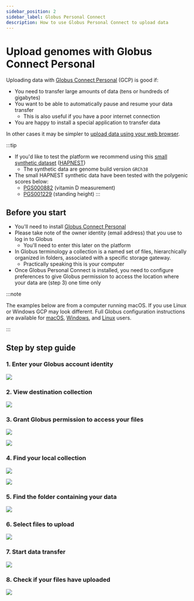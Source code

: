 ```yaml
---
sidebar_position: 2
sidebar_label: Globus Personal Connect
description: How to use Globus Personal Connect to upload data
---
```


# Upload genomes with Globus Connect Personal

Uploading data with [Globus Connect
Personal](https://www.globus.org/globus-connect-personal) (GCP) is good if:

* You need to transfer large amounts of data (tens or hundreds of gigabytes)
* You want to be able to automatically pause and resume your data transfer
  * This is also useful if you have a poor internet connection
* You are happy to install a special application to transfer data

In other cases it may be simpler to [upload data using your web browser](web.md).

:::tip
* If you'd like to test the platform we recommend using this [small synthetic dataset](https://drive.google.com/drive/folders/1GsRZFB6V4ifi7PcVtdMX4ZphQgUrDI0n?usp=sharing) ([HAPNEST](https://pubmed.ncbi.nlm.nih.gov/37647640/))
  * The synthetic data are genome build version `GRCh38`  
* The small HAPNEST synthetic data have been tested with the polygenic scores below:
  * [PGS000882](https://www.pgscatalog.org/score/PGS000882/) (vitamin D
  measurement)
  * [PGS001229](https://www.pgscatalog.org/score/PGS001229/)
  (standing height)
:::

## Before you start

* You'll need to install [Globus Connect
Personal](https://www.globus.org/globus-connect-personal)
* Please take note of the owner identity (email address) that you use to log in to
Globus
  * You'll need to enter this later on the platform
* In Globus terminology a collection is a named set of files, hierarchically
organized in folders, associated with a specific storage gateway.
  * Practically speaking this is your computer
* Once Globus Personal Connect is installed, you need to configure preferences to
give Globus permission to access the location where your data are (step 3) one time only

:::note

The examples below are from a computer running macOS. If you use Linux or
Windows GCP may look different. Full Globus configuration instructions are
available for
[macOS](https://docs.globus.org/how-to/globus-connect-personal-mac/#configuration),
[Windows](https://docs.globus.org/how-to/globus-connect-personal-windows/#configuration),
and [Linux](https://docs.globus.org/how-to/globus-connect-personal-linux/)
users.

:::

## Step by step guide

### 1. Enter your Globus account identity

![](/img/web-upload/screen-1.png)

### 2. View destination collection

![](/img/web-upload/screen-2.png)

### 3. Grant Globus permission to access your files

![](/img/app-upload/screen-3.png)

![](/img/app-upload/screen-5.png)

### 4. Find your local collection

![](/img/app-upload/screen-6.png)

![](/img/app-upload/screen-7.png)

### 5. Find the folder containing your data

![](/img/app-upload/screen-8.png)

### 6. Select files to upload

![](/img/app-upload/screen-9.png)

### 7. Start data transfer

![](/img/app-upload/screen-10.png)

### 8. Check if your files have uploaded

![](/img/app-upload/screen-11.png)
